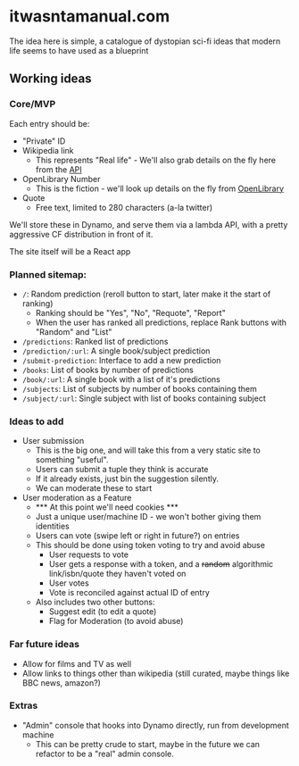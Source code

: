 # itwasntamanual.com

The idea here is simple, a catalogue of dystopian sci-fi ideas that modern life seems to have used as a blueprint

## Working ideas

### Core/MVP

Each entry should be:
- "Private" ID
- Wikipedia link
  - This represents "Real life" - We'll also grab details on the fly here from the [API](https://en.wikipedia.org/api/rest_v1/)
- OpenLibrary Number
  - This is the fiction - we'll look up details on the fly from [OpenLibrary](https://openlibrary.org/dev/docs/api/books)
- Quote
  - Free text, limited to 280 characters (a-la twitter)

We'll store these in Dynamo, and serve them via a lambda API, with a pretty aggressive CF distribution in front of it.

The site itself will be a React app

### Planned sitemap:
- `/`: Random prediction (reroll button to start, later make it the start of ranking)
  - Ranking should be "Yes", "No", "Requote", "Report"
  - When the user has ranked all predictions, replace Rank buttons with "Random" and "List"
- `/predictions`: Ranked list of predictions
- `/prediction/:url`: A single book/subject prediction
- `/submit-prediction`: Interface to add a new prediction
- `/books`: List of books by number of predictions
- `/book/:url`: A single book with a list of it's predictions
- `/subjects`: List of subjects by number of books containing them
- `/subject/:url`: Single subject with list of books containing subject

### Ideas to add

- User submission
  - This is the big one, and will take this from a very static site to something "useful".
  - Users can submit a tuple they think is accurate
  - If it already exists, just bin the suggestion silently.
  - We can moderate these to start
- User moderation as a Feature
  - *** At this point we'll need cookies ***
  - Just a unique user/machine ID - we won't bother giving them identities
  - Users can vote (swipe left or right in future?) on entries
  - This should be done using token voting to try and avoid abuse
    - User requests to vote
    - User gets a response with a token, and a ~~random~~ algorithmic link/isbn/quote they haven't voted on
    - User votes
    - Vote is reconciled against actual ID of entry
  - Also includes two other buttons:
    - Suggest edit (to edit a quote)
    - Flag for Moderation (to avoid abuse)

### Far future ideas

- Allow for films and TV as well
- Allow links to things other than wikipedia (still curated, maybe things like BBC news, amazon?)

### Extras

- "Admin" console that hooks into Dynamo directly, run from development machine
  - This can be pretty crude to start, maybe in the future we can refactor to be a "real" admin console.